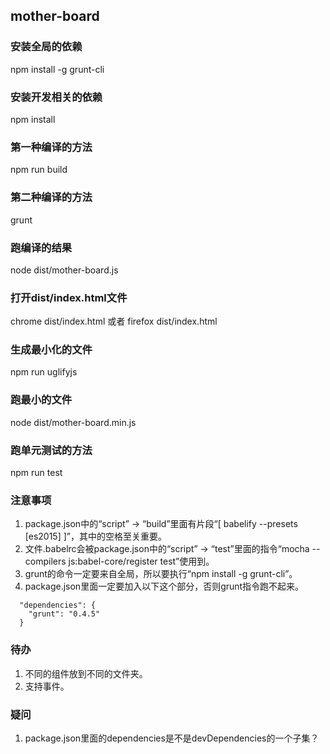 mother-board
---------------------

### 安装全局的依赖

npm install -g grunt-cli

### 安装开发相关的依赖

npm install

### 第一种编译的方法

npm run build

### 第二种编译的方法

grunt

### 跑编译的结果

node dist/mother-board.js

### 打开dist/index.html文件

chrome dist/index.html 或者 firefox dist/index.html

### 生成最小化的文件

npm run uglifyjs

### 跑最小的文件

node dist/mother-board.min.js

### 跑单元测试的方法

npm run test

### 注意事项

1. package.json中的“script” -> “build”里面有片段“[ babelify --presets [es2015] ]”，其中的空格至关重要。
2. 文件.babelrc会被package.json中的“script” -> “test”里面的指令“mocha --compilers js:babel-core/register test”使用到。
3. grunt的命令一定要来自全局，所以要执行“npm install -g grunt-cli”。
4. package.json里面一定要加入以下这个部分，否则grunt指令跑不起来。

```
  "dependencies": {
    "grunt": "0.4.5"
  }
```

### 待办

1. 不同的组件放到不同的文件夹。
2. 支持事件。

### 疑问

1. package.json里面的dependencies是不是devDependencies的一个子集？

